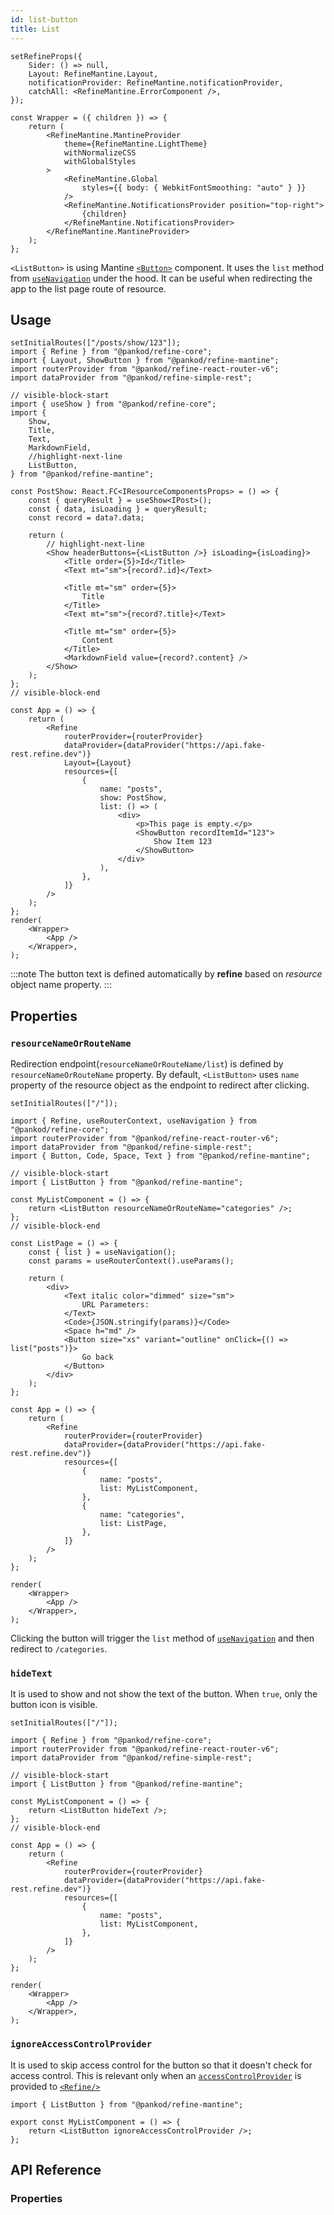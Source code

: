 ```yaml
---
id: list-button
title: List
---
```


```tsx live shared
setRefineProps({
    Sider: () => null,
    Layout: RefineMantine.Layout,
    notificationProvider: RefineMantine.notificationProvider,
    catchAll: <RefineMantine.ErrorComponent />,
});

const Wrapper = ({ children }) => {
    return (
        <RefineMantine.MantineProvider
            theme={RefineMantine.LightTheme}
            withNormalizeCSS
            withGlobalStyles
        >
            <RefineMantine.Global
                styles={{ body: { WebkitFontSmoothing: "auto" } }}
            />
            <RefineMantine.NotificationsProvider position="top-right">
                {children}
            </RefineMantine.NotificationsProvider>
        </RefineMantine.MantineProvider>
    );
};
```

`<ListButton>` is using Mantine [`<Button>`](https://mantine.dev/core/button/) component. It uses the `list` method from [`useNavigation`](/api-reference/core/hooks/navigation/useNavigation.md) under the hood. It can be useful when redirecting the app to the list page route of resource.

## Usage

```tsx live url=http://localhost:3000/posts/show/123 previewHeight=420px hideCode
setInitialRoutes(["/posts/show/123"]);
import { Refine } from "@pankod/refine-core";
import { Layout, ShowButton } from "@pankod/refine-mantine";
import routerProvider from "@pankod/refine-react-router-v6";
import dataProvider from "@pankod/refine-simple-rest";

// visible-block-start
import { useShow } from "@pankod/refine-core";
import {
    Show,
    Title,
    Text,
    MarkdownField,
    //highlight-next-line
    ListButton,
} from "@pankod/refine-mantine";

const PostShow: React.FC<IResourceComponentsProps> = () => {
    const { queryResult } = useShow<IPost>();
    const { data, isLoading } = queryResult;
    const record = data?.data;

    return (
        // highlight-next-line
        <Show headerButtons={<ListButton />} isLoading={isLoading}>
            <Title order={5}>Id</Title>
            <Text mt="sm">{record?.id}</Text>

            <Title mt="sm" order={5}>
                Title
            </Title>
            <Text mt="sm">{record?.title}</Text>

            <Title mt="sm" order={5}>
                Content
            </Title>
            <MarkdownField value={record?.content} />
        </Show>
    );
};
// visible-block-end

const App = () => {
    return (
        <Refine
            routerProvider={routerProvider}
            dataProvider={dataProvider("https://api.fake-rest.refine.dev")}
            Layout={Layout}
            resources={[
                {
                    name: "posts",
                    show: PostShow,
                    list: () => (
                        <div>
                            <p>This page is empty.</p>
                            <ShowButton recordItemId="123">
                                Show Item 123
                            </ShowButton>
                        </div>
                    ),
                },
            ]}
        />
    );
};
render(
    <Wrapper>
        <App />
    </Wrapper>,
);
```

:::note
The button text is defined automatically by **refine** based on _resource_ object name property.
:::

## Properties

### `resourceNameOrRouteName`

Redirection endpoint(`resourceNameOrRouteName/list`) is defined by `resourceNameOrRouteName` property. By default, `<ListButton>` uses `name` property of the resource object as the endpoint to redirect after clicking.

```tsx live url=http://localhost:3000 previewHeight=200px
setInitialRoutes(["/"]);

import { Refine, useRouterContext, useNavigation } from "@pankod/refine-core";
import routerProvider from "@pankod/refine-react-router-v6";
import dataProvider from "@pankod/refine-simple-rest";
import { Button, Code, Space, Text } from "@pankod/refine-mantine";

// visible-block-start
import { ListButton } from "@pankod/refine-mantine";

const MyListComponent = () => {
    return <ListButton resourceNameOrRouteName="categories" />;
};
// visible-block-end

const ListPage = () => {
    const { list } = useNavigation();
    const params = useRouterContext().useParams();

    return (
        <div>
            <Text italic color="dimmed" size="sm">
                URL Parameters:
            </Text>
            <Code>{JSON.stringify(params)}</Code>
            <Space h="md" />
            <Button size="xs" variant="outline" onClick={() => list("posts")}>
                Go back
            </Button>
        </div>
    );
};

const App = () => {
    return (
        <Refine
            routerProvider={routerProvider}
            dataProvider={dataProvider("https://api.fake-rest.refine.dev")}
            resources={[
                {
                    name: "posts",
                    list: MyListComponent,
                },
                {
                    name: "categories",
                    list: ListPage,
                },
            ]}
        />
    );
};

render(
    <Wrapper>
        <App />
    </Wrapper>,
);
```

Clicking the button will trigger the `list` method of [`useNavigation`](/api-reference/core/hooks/navigation/useNavigation.md) and then redirect to `/categories`.

### `hideText`

It is used to show and not show the text of the button. When `true`, only the button icon is visible.

```tsx live url=http://localhost:3000 previewHeight=200px
setInitialRoutes(["/"]);

import { Refine } from "@pankod/refine-core";
import routerProvider from "@pankod/refine-react-router-v6";
import dataProvider from "@pankod/refine-simple-rest";

// visible-block-start
import { ListButton } from "@pankod/refine-mantine";

const MyListComponent = () => {
    return <ListButton hideText />;
};
// visible-block-end

const App = () => {
    return (
        <Refine
            routerProvider={routerProvider}
            dataProvider={dataProvider("https://api.fake-rest.refine.dev")}
            resources={[
                {
                    name: "posts",
                    list: MyListComponent,
                },
            ]}
        />
    );
};

render(
    <Wrapper>
        <App />
    </Wrapper>,
);
```

### `ignoreAccessControlProvider`

It is used to skip access control for the button so that it doesn't check for access control. This is relevant only when an [`accessControlProvider`](/api-reference/core/providers/accessControl-provider.md) is provided to [`<Refine/>`](/api-reference/core/components/refine-config.md)

```tsx
import { ListButton } from "@pankod/refine-mantine";

export const MyListComponent = () => {
    return <ListButton ignoreAccessControlProvider />;
};
```

## API Reference

### Properties

<PropsTable module="@pankod/refine-mantine/ListButton" />

